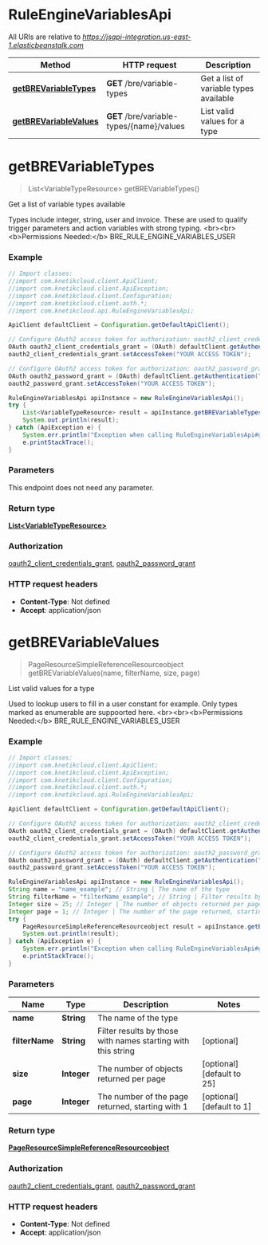 # RuleEngineVariablesApi

All URIs are relative to *https://jsapi-integration.us-east-1.elasticbeanstalk.com*

Method | HTTP request | Description
------------- | ------------- | -------------
[**getBREVariableTypes**](RuleEngineVariablesApi.md#getBREVariableTypes) | **GET** /bre/variable-types | Get a list of variable types available
[**getBREVariableValues**](RuleEngineVariablesApi.md#getBREVariableValues) | **GET** /bre/variable-types/{name}/values | List valid values for a type


<a name="getBREVariableTypes"></a>
# **getBREVariableTypes**
> List&lt;VariableTypeResource&gt; getBREVariableTypes()

Get a list of variable types available

Types include integer, string, user and invoice. These are used to qualify trigger parameters and action variables with strong typing. &lt;br&gt;&lt;br&gt;&lt;b&gt;Permissions Needed:&lt;/b&gt; BRE_RULE_ENGINE_VARIABLES_USER

### Example
```java
// Import classes:
//import com.knetikcloud.client.ApiClient;
//import com.knetikcloud.client.ApiException;
//import com.knetikcloud.client.Configuration;
//import com.knetikcloud.client.auth.*;
//import com.knetikcloud.api.RuleEngineVariablesApi;

ApiClient defaultClient = Configuration.getDefaultApiClient();

// Configure OAuth2 access token for authorization: oauth2_client_credentials_grant
OAuth oauth2_client_credentials_grant = (OAuth) defaultClient.getAuthentication("oauth2_client_credentials_grant");
oauth2_client_credentials_grant.setAccessToken("YOUR ACCESS TOKEN");

// Configure OAuth2 access token for authorization: oauth2_password_grant
OAuth oauth2_password_grant = (OAuth) defaultClient.getAuthentication("oauth2_password_grant");
oauth2_password_grant.setAccessToken("YOUR ACCESS TOKEN");

RuleEngineVariablesApi apiInstance = new RuleEngineVariablesApi();
try {
    List<VariableTypeResource> result = apiInstance.getBREVariableTypes();
    System.out.println(result);
} catch (ApiException e) {
    System.err.println("Exception when calling RuleEngineVariablesApi#getBREVariableTypes");
    e.printStackTrace();
}
```

### Parameters
This endpoint does not need any parameter.

### Return type

[**List&lt;VariableTypeResource&gt;**](VariableTypeResource.md)

### Authorization

[oauth2_client_credentials_grant](../README.md#oauth2_client_credentials_grant), [oauth2_password_grant](../README.md#oauth2_password_grant)

### HTTP request headers

 - **Content-Type**: Not defined
 - **Accept**: application/json

<a name="getBREVariableValues"></a>
# **getBREVariableValues**
> PageResourceSimpleReferenceResourceobject getBREVariableValues(name, filterName, size, page)

List valid values for a type

Used to lookup users to fill in a user constant for example. Only types marked as enumerable are suppoorted here. &lt;br&gt;&lt;br&gt;&lt;b&gt;Permissions Needed:&lt;/b&gt; BRE_RULE_ENGINE_VARIABLES_USER

### Example
```java
// Import classes:
//import com.knetikcloud.client.ApiClient;
//import com.knetikcloud.client.ApiException;
//import com.knetikcloud.client.Configuration;
//import com.knetikcloud.client.auth.*;
//import com.knetikcloud.api.RuleEngineVariablesApi;

ApiClient defaultClient = Configuration.getDefaultApiClient();

// Configure OAuth2 access token for authorization: oauth2_client_credentials_grant
OAuth oauth2_client_credentials_grant = (OAuth) defaultClient.getAuthentication("oauth2_client_credentials_grant");
oauth2_client_credentials_grant.setAccessToken("YOUR ACCESS TOKEN");

// Configure OAuth2 access token for authorization: oauth2_password_grant
OAuth oauth2_password_grant = (OAuth) defaultClient.getAuthentication("oauth2_password_grant");
oauth2_password_grant.setAccessToken("YOUR ACCESS TOKEN");

RuleEngineVariablesApi apiInstance = new RuleEngineVariablesApi();
String name = "name_example"; // String | The name of the type
String filterName = "filterName_example"; // String | Filter results by those with names starting with this string
Integer size = 25; // Integer | The number of objects returned per page
Integer page = 1; // Integer | The number of the page returned, starting with 1
try {
    PageResourceSimpleReferenceResourceobject result = apiInstance.getBREVariableValues(name, filterName, size, page);
    System.out.println(result);
} catch (ApiException e) {
    System.err.println("Exception when calling RuleEngineVariablesApi#getBREVariableValues");
    e.printStackTrace();
}
```

### Parameters

Name | Type | Description  | Notes
------------- | ------------- | ------------- | -------------
 **name** | **String**| The name of the type |
 **filterName** | **String**| Filter results by those with names starting with this string | [optional]
 **size** | **Integer**| The number of objects returned per page | [optional] [default to 25]
 **page** | **Integer**| The number of the page returned, starting with 1 | [optional] [default to 1]

### Return type

[**PageResourceSimpleReferenceResourceobject**](PageResourceSimpleReferenceResourceobject.md)

### Authorization

[oauth2_client_credentials_grant](../README.md#oauth2_client_credentials_grant), [oauth2_password_grant](../README.md#oauth2_password_grant)

### HTTP request headers

 - **Content-Type**: Not defined
 - **Accept**: application/json

